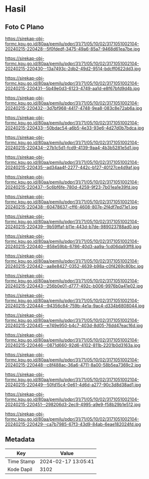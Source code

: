 # Hasil

## Foto C Plano

https://sirekap-obj-formc.kpu.go.id/80aa/pemilu/pdpr/31/71/05/10/02/3171051002104-20240215-220428--5f0fdedf-3475-49a6-85a7-9468d61ea7be.jpg

https://sirekap-obj-formc.kpu.go.id/80aa/pemilu/pdpr/31/71/05/10/02/3171051002104-20240215-220430--13a7493c-2db2-49d2-9514-bdcff0622dd3.jpg

https://sirekap-obj-formc.kpu.go.id/80aa/pemilu/pdpr/31/71/05/10/02/3171051002104-20240215-220431--5b49e0d3-6123-4749-aa1d-e8f67bfd9d4b.jpg

https://sirekap-obj-formc.kpu.go.id/80aa/pemilu/pdpr/31/71/05/10/02/3171051002104-20240215-220432--3d7bf968-4417-4748-9ea8-083c8e72ab6a.jpg

https://sirekap-obj-formc.kpu.go.id/80aa/pemilu/pdpr/31/71/05/10/02/3171051002104-20240215-220433--50bdac54-a6b5-4e33-93e6-4d27d0b7bdca.jpg

https://sirekap-obj-formc.kpu.go.id/80aa/pemilu/pdpr/31/71/05/10/02/3171051002104-20240215-220434--27b1c5d1-fcd9-4139-9aa4-4b3b5281e5d1.jpg

https://sirekap-obj-formc.kpu.go.id/80aa/pemilu/pdpr/31/71/05/10/02/3171051002104-20240215-220435--ad34aa4f-2277-442c-b127-40127ce4d9af.jpg

https://sirekap-obj-formc.kpu.go.id/80aa/pemilu/pdpr/31/71/05/10/02/3171051002104-20240215-220437--5c6bf6fe-780d-4259-9f23-7b01ea1e39fd.jpg

https://sirekap-obj-formc.kpu.go.id/80aa/pemilu/pdpr/31/71/05/10/02/3171051002104-20240215-220438--60478637-cff6-4608-807e-2f4df7ed71e1.jpg

https://sirekap-obj-formc.kpu.go.id/80aa/pemilu/pdpr/31/71/05/10/02/3171051002104-20240215-220439--9b59ffaf-b11e-443d-b7de-989023788ad0.jpg

https://sirekap-obj-formc.kpu.go.id/80aa/pemilu/pdpr/31/71/05/10/02/3171051002104-20240215-220440--858e59bb-6786-40d3-aa9a-1cd06da93ff8.jpg

https://sirekap-obj-formc.kpu.go.id/80aa/pemilu/pdpr/31/71/05/10/02/3171051002104-20240215-220442--aa8e8427-0352-4639-b98a-c0f4269c80bc.jpg

https://sirekap-obj-formc.kpu.go.id/80aa/pemilu/pdpr/31/71/05/10/02/3171051002104-20240215-220443--256b0e01-d777-492c-b006-9976b0a41e02.jpg

https://sirekap-obj-formc.kpu.go.id/80aa/pemilu/pdpr/31/71/05/10/02/3171051002104-20240215-220444--94356c84-759b-4e1a-9ac4-d334b6808044.jpg

https://sirekap-obj-formc.kpu.go.id/80aa/pemilu/pdpr/31/71/05/10/02/3171051002104-20240215-220445--e749e950-b4c7-403d-8d05-76dd47eac16d.jpg

https://sirekap-obj-formc.kpu.go.id/80aa/pemilu/pdpr/31/71/05/10/02/3171051002104-20240215-220446--0871d660-92d6-4102-811b-2201b0d3163a.jpg

https://sirekap-obj-formc.kpu.go.id/80aa/pemilu/pdpr/31/71/05/10/02/3171051002104-20240215-220448--c8f488ac-36a6-4711-8a00-58b5ea7369c2.jpg

https://sirekap-obj-formc.kpu.go.id/80aa/pemilu/pdpr/31/71/05/10/02/3171051002104-20240215-220449--50fd15c4-0e61-4d6d-a277-90c3d8d38ad1.jpg

https://sirekap-obj-formc.kpu.go.id/80aa/pemilu/pdpr/31/71/05/10/02/3171051002104-20240215-220451--298206d3-2ec9-4995-a9e9-f58b29b1e512.jpg

https://sirekap-obj-formc.kpu.go.id/80aa/pemilu/pdpr/31/71/05/10/02/3171051002104-20240215-220429--ca7b7985-67f3-43d9-84ab-6eae182024fd.jpg


## Metadata

| Key        | Value               |
| ---------- | ------------------- |
| Time Stamp | 2024-02-17 13:05:41 |
| Kode Dapil | 3102                |



